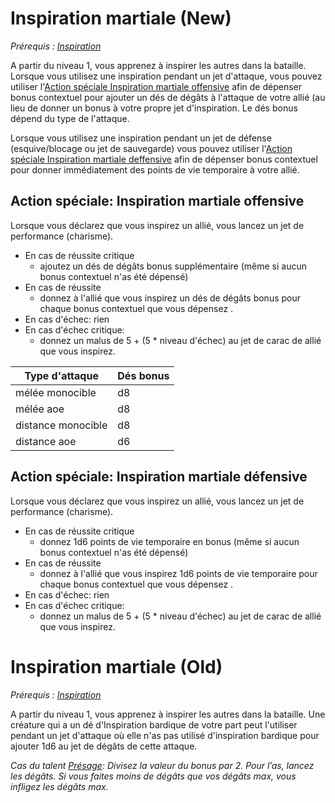 # Inspiration martiale (New)
*Prérequis : [Inspiration](../../1.%20Talent%20de%20base/Inspiration.md)*

A partir du niveau 1, vous apprenez à inspirer les autres dans la bataille.
Lorsque vous utilisez une inspiration pendant un jet d'attaque, vous pouvez utiliser l'[Action spéciale Inspiration martiale offensive](Inspiration%20martiale.md#Action%20spéciale%20Inspiration%20martiale%20offensive) afin de dépenser bonus contextuel pour ajouter un dés de dégâts à l'attaque de votre allié (au lieu de donner un bonus à votre propre jet d'inspiration. Le dés bonus dépend du type de l'attaque.

Lorsque vous utilisez une inspiration pendant un jet de défense (esquive/blocage ou jet de sauvegarde) vous pouvez utiliser l'[Action spéciale Inspiration martiale deffensive](Inspiration%20martiale.md#Action%20spéciale%20Inspiration%20martiale%20défensive) afin de dépenser bonus contextuel pour donner immédiatement des points de vie temporaire à votre allié.
## Action spéciale: Inspiration martiale offensive

Lorsque vous déclarez que vous inspirez un allié, vous lancez un jet de performance (charisme).
- En cas de réussite critique
	- ajoutez un dés de dégâts bonus supplémentaire (même si aucun bonus contextuel n'as été dépensé)
- En cas de réussite
	-  donnez à l'allié que vous inspirez un dés de dégâts bonus pour chaque bonus contextuel que vous dépensez .
- En cas d'échec: rien
- En cas d'échec critique:
	- donnez un malus de 5 + (5 * niveau d'échec) au jet de carac de allié que vous inspirez.

| Type d'attaque     | Dés bonus |
| ------------------ | --------- |
| mélée monocible    | d8        |
| mélée aoe          | d8        |
| distance monocible | d8        |
| distance aoe       | d6        |
## Action spéciale: Inspiration martiale défensive

Lorsque vous déclarez que vous inspirez un allié, vous lancez un jet de performance (charisme).
- En cas de réussite critique
	- donnez 1d6 points de vie temporaire en bonus (même si aucun bonus contextuel n'as été dépensé)
- En cas de réussite
	-  donnez à l'allié que vous inspirez 1d6 points de vie temporaire pour chaque bonus contextuel que vous dépensez .
- En cas d'échec: rien
- En cas d'échec critique:
	- donnez un malus de 5 + (5 * niveau d'échec) au jet de carac de allié que vous inspirez.
# Inspiration martiale (Old)
*Prérequis : [Inspiration](../../1.%20Talent%20de%20base/Inspiration.md)*

A partir du niveau 1, vous apprenez à inspirer les autres dans la bataille. Une créature qui a un dé d'Inspiration bardique de votre part peut l'utiliser pendant un jet d'attaque où elle n'as pas utilisé d'inspiration bardique pour ajouter 1d6 au jet de dégâts de cette attaque.


*Cas du talent [Présage](Présage.md): Divisez la valeur du bonus par 2. Pour l’as, lancez les dégâts. Si vous faites moins de dégâts que vos dégâts max, vous infligez les dégâts max.*

